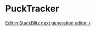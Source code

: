 # PuckTracker

[Edit in StackBlitz next generation editor ⚡️](https://stackblitz.com/~/github.com/DoughDigger/PuckTracker)